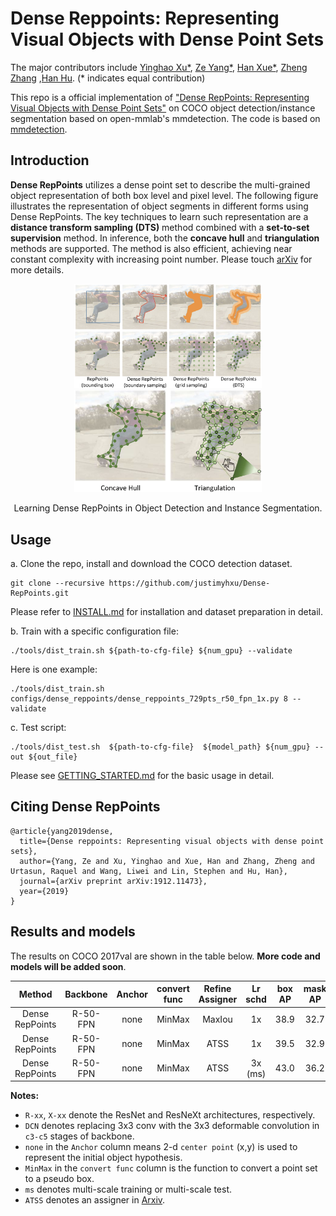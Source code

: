 # Dense Reppoints: Representing Visual Objects with Dense Point Sets

The major contributors include [Yinghao Xu*](https://github.com/justimyhxu), [Ze Yang*](https://yangze.tech/), [Han Xue*](https://github.com/xiaoxiaoxh), [Zheng Zhang](https://www.microsoft.com/en-us/research/people/zhez/) ,[Han Hu](https://ancientmooner.github.io/). (* indicates equal contribution)

This repo is a official implementation of ["Dense RepPoints: Representing Visual Objects with Dense Point Sets"](https://arxiv.org/abs/1912.11473) on COCO object detection/instance segmentation based on open-mmlab's mmdetection. The code is based on [mmdetection](https://github.com/open-mmlab/mmdetection).


## Introduction
**Dense RepPoints** utilizes a dense point set to describe the multi-grained object representation of both box level and pixel level. The following figure illustrates the representation of object segments in different forms using Dense RepPoints. The key techniques to learn such representation are a **distance transform sampling (DTS)** method combined with a **set-to-set supervision** method. In inference, both the **concave hull** and **triangulation** methods are supported. The method is also efficient, achieving near constant complexity with increasing point number. Please touch [arXiv](https://arxiv.org/abs/1912.11473) for more details. 
<div align="center">
  <img src="demo/dense_reppoints.png" width="300px" />   <img src="demo/inference_mask.png" width="300px" />
  <p>Learning Dense RepPoints in Object Detection and Instance Segmentation.</p>
</div>

## Usage

a. Clone the repo, install and download the COCO detection dataset.
```
git clone --recursive https://github.com/justimyhxu/Dense-RepPoints.git
```
Please refer to [INSTALL.md](./docs/INSTALL.md) for installation and dataset preparation in detail.

b. Train with a specific configuration file:
```
./tools/dist_train.sh ${path-to-cfg-file} ${num_gpu} --validate
```
Here is one example:
```
./tools/dist_train.sh configs/dense_reppoints/dense_reppoints_729pts_r50_fpn_1x.py 8 --validate
```

c. Test script:
```
./tools/dist_test.sh  ${path-to-cfg-file}  ${model_path} ${num_gpu} --out ${out_file}
```
Please see [GETTING_STARTED.md](./docs/GETTING_STARTED.md) for the basic usage in detail.

## Citing Dense RepPoints

```
@article{yang2019dense,
  title={Dense reppoints: Representing visual objects with dense point sets},
  author={Yang, Ze and Xu, Yinghao and Xue, Han and Zhang, Zheng and Urtasun, Raquel and Wang, Liwei and Lin, Stephen and Hu, Han},
  journal={arXiv preprint arXiv:1912.11473},
  year={2019}
}
```

## Results and models

The results on COCO 2017val are shown in the table below. **More code and models will be added soon**.


| Method          | Backbone | Anchor    |  convert func | Refine Assigner  | Lr schd | box AP   | mask AP    | Download |
| :----:          | :------: | :-------: | :------:      | :-----:| :-----: | :----:  | :------: | :------:  |
| Dense RepPoints | R-50-FPN | none      | MinMax        | MaxIou           |1x       | 38.9     | 32.7     | [model](https://drive.google.com/file/d/1gAgGTqsrufRleYflrClxI0AUuUC_x1MN/view?usp=sharing) |
| Dense RepPoints | R-50-FPN | none      | MinMax        | ATSS             |1x       | 39.5     | 32.9     | [model](https://drive.google.com/file/d/1jhojzH0N9KI2SpLa-xNQZHZUCU9O5SAE/view?usp=sharing) |
| Dense RepPoints | R-50-FPN | none      | MinMax        | ATSS            |3x (ms)       | 43.0     | 36.2     | [model](https://drive.google.com/file/d/1ZPd1iCZGEzqhVs4PwCXdThzqp0ufa_KX/view?usp=sharing) |


**Notes:**

- `R-xx`, `X-xx` denote the ResNet and ResNeXt architectures, respectively. 
- `DCN` denotes replacing 3x3 conv with the 3x3 deformable convolution in `c3-c5` stages of backbone.
- `none` in the `Anchor` column means 2-d `center point` (x,y) is used to represent the initial object hypothesis. 
-  `MinMax` in the `convert func` column is the function to convert a point set to a pseudo box.
- `ms` denotes multi-scale training or multi-scale test.
- `ATSS` denotes an assigner in [Arxiv](https://arxiv.org/abs/1912.02424).


